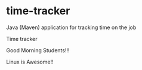 # time-tracker
Java (Maven) application for tracking time on the job

Time tracker

Good Morning Students!!!

Linux is Awesome!!
